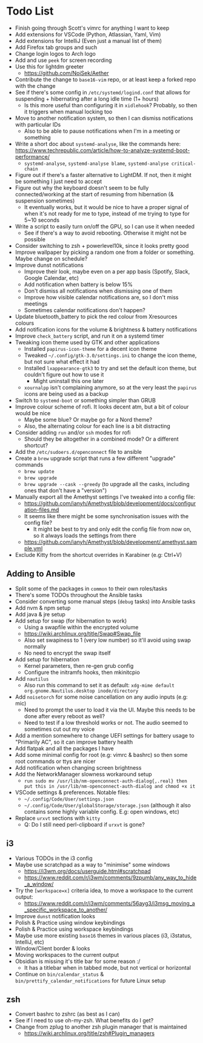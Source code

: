 # Todo List

* Finish going through Scott's vimrc for anything I want to keep
* Add extensions for VSCode (Python, Atlassian, Yaml, Vim)
* Add extensions for IntelliJ (Even just a manual list of them)
* Add Firefox tab groups and such
* Change login logos to Arch logo
* Add and use `peek` for screen recording
* Use this for lightdm greeter
  * https://github.com/NoiSek/Aether
* Contribute the change to `base16-vim` repo, or at least keep a forked repo with the change
* See if there's some config in `/etc/systemd/logind.conf` that allows for suspending + hibernating after a long idle time (1+ hours)
  * Is this more useful than configuring it in `xidlehook`? Probably, so then it triggers when manual locking too
* Move to another notification system, so then I can dismiss notifications with particular IDs
  * Also to be able to pause notifications when I'm in a meeting or something
* Write a short doc about `systemd-analyse`, like the commands here: https://www.techrepublic.com/article/how-to-analyze-systemd-boot-performance/
  * `systemd-analyse`, `systemd-analyse blame`, `systemd-analyse critical-chain`
* Figure out if there's a faster alternative to LightDM. If not, then it might be something I just need to accept
* Figure out why the keyboard doesn't seem to be fully connected/working at the start of resuming from hibernation (& suspension sometimes)
  * It eventually works, but it would be nice to have a proper signal of when it's not ready for me to type, instead of me trying to type for 5~10 seconds
* Write a script to easily turn on/off the GPU, so I can use it when needed
  * See if there's a way to avoid rebooting. Otherwise it might not be possible
* Consider switching to zsh + powerlevel10k, since it looks pretty good
* Improve wallpaper by picking a random one from a folder or something. Maybe change on schedule?
* Improve dunst notifications
  * Improve their look, maybe even on a per app basis (Spotify, Slack, Google Calendar, etc)
  * Add notification when battery is below 15%
  * Don't dismiss all notifications when dismissing one of them
  * Improve how visible calendar notifications are, so I don't miss meetings
  * Sometimes calendar notifications don't happen?
* Update bluetooth_battery to pick the red colour from Xresources colours
* Add notification icons for the volume & brightness & battery notifications
* Improve `check_battery` script, and run it on a systemd timer
* Tweaking icon theme used by GTK and other applications
  * Installed `papirus-icon-theme` for a decent icon theme
  * Tweaked `~/.config/gtk-3.0/settings.ini` to change the icon theme, but not sure what effect it had
  * Installed `lxappearance-gtk3` to try and set the default icon theme, but couldn't figure out how to use it
    * Might uninstall this one later
  * `xournalpp` isn't complaining anymore, so at the very least the `papirus` icons are being used as a backup
* Switch to `systemd-boot` or something simpler than GRUB
* Improve colour scheme of rofi. It looks decent atm, but a bit of colour would be nice
  * Maybe some blue? Or maybe go for a Nord theme?
  * Also, the alternating colour for each line is a bit distracting
* Consider adding `run` and/or `ssh` modes for rofi
  * Should they be altogether in a combined mode? Or a different shortcut?
* Add the `/etc/sudoers.d/openconnect` file to ansible
* Create a `brew` upgrade script that runs a few different "upgrade" commands
  * `brew update`
  * `brew upgrade`
  * `brew upgrade --cask --greedy` (to upgrade all the casks, including ones that don't have a "version")
* Manually export all the Amethyst settings I've tweaked into a config file:
  * https://github.com/ianyh/Amethyst/blob/development/docs/configuration-files.md
  * It seems like there might be some synchronisation issues with the config file?
    * It might be best to try and only edit the config file from now on, so it always loads the settings from there
  * https://github.com/ianyh/Amethyst/blob/development/.amethyst.sample.yml
* Exclude Kitty from the shortcut overrides in Karabiner (e.g: Ctrl+V)

## Adding to Ansible

* Split some of the packages in `common` to their own roles/tasks
* There's some TODOs throughout the Ansible tasks
* Consider converting some manual steps (`debug` tasks) into Ansible tasks
* Add nvm & npm setup
* Add java & jre setup
* Add setup for swap (for hibernation to work)
  * Using a swapfile within the encrypted volume
  * https://wiki.archlinux.org/title/Swap#Swap_file
  * Also set swapiness to 1 (very low number) so it'll avoid using swap normally
  * No need to encrypt the swap itself
* Add setup for hibernation
  * Kernel parameters, then re-gen grub config
  * Configure the initramfs hooks, then mkinitcpio
* Add `nautilus`
  * Also run this command to set it as default: `xdg-mime default org.gnome.Nautilus.desktop inode/directory`
* Add `noisetorch` for some noise cancellation on any audio inputs (e.g: mic)
  * Need to prompt the user to load it via the UI. Maybe this needs to be done after every reboot as well?
  * Need to test if a low threshold works or not. The audio seemed to sometimes cut out my voice
* Add a mention somewhere to change UEFI settings for battery usage to "Primarily AC", so it can improve battery health
* Add flatpak and all the packages I have
* Add some minimal config for root (e.g: vimrc & bashrc) so then some root commands or ttys are nicer
* Add notification when changing screen brightness
* Add the NetworkManager slowness workaround setup
  * `run sudo mv /usr/lib/nm-openconnect-auth-dialog{,.real} then put this in /usr/lib/nm-openconnect-auth-dialog and chmod +x it`
* VSCode settings & preferences. Notable files:
  * `~/.config/Code/User/settings.json`
  * `~/.config/Code/User/globalStorage/storage.json` (although it also contains some highly variable config. E.g: open windows, etc)
* Replace `urxvt` sections with `kitty`
  * Q: Do I still need perl-clipboard if `urxvt` is gone?

## i3

* Various TODOs in the i3 config
* Maybe use scratchpad as a way to "minimise" some windows
  * https://i3wm.org/docs/userguide.html#scratchpad
  * https://www.reddit.com/r/i3wm/comments/9zpumb/any_way_to_hide_a_window/
* Try the `[workspace=x]` criteria idea, to move a workspace to the current output:
  * https://www.reddit.com/r/i3wm/comments/56ayg3/i3msg_moving_a_specific_workspace_to_another/
* Improve `dunst` notification looks
* Polish & Practice using window keybindings
* Polish & Practice using workspace keybindings
* Maybe use more existing `base16` themes in various places (i3, i3status, IntelliJ, etc)
* Window/Client border & looks
* Moving workspaces to the current output
* Obsidian is missing it's title bar for some reason :/
  * It has a titlebar when in tabbed mode, but not vertical or horizontal
* Continue on `bin/calendar_status` & `bin/prettify_calendar_notifications` for future Linux setup

## zsh

* Convert bashrc to zshrc (as best as I can)
* See if I need to use oh-my-zsh. What benefits do I get?
* Change from zplug to another zsh plugin manager that is maintained
  * https://wiki.archlinux.org/title/zsh#Plugin_managers
